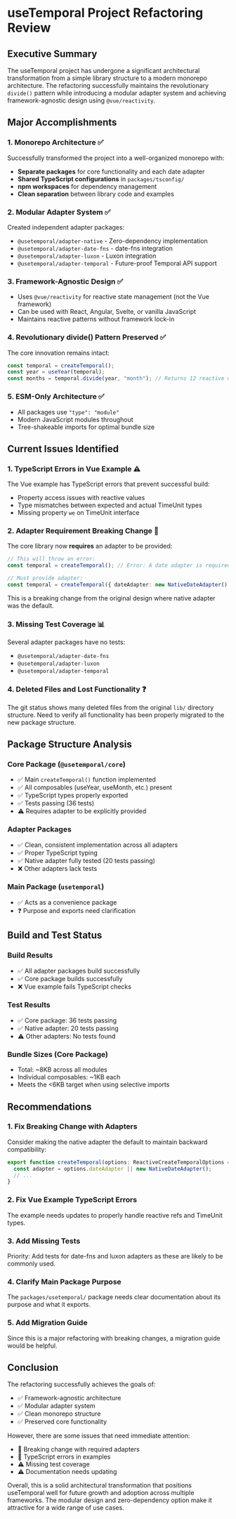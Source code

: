 # useTemporal Project Refactoring Review

## Executive Summary

The useTemporal project has undergone a significant architectural transformation from a simple library structure to a modern monorepo architecture. The refactoring successfully maintains the revolutionary `divide()` pattern while introducing a modular adapter system and achieving framework-agnostic design using `@vue/reactivity`.

## Major Accomplishments

### 1. Monorepo Architecture ✅
Successfully transformed the project into a well-organized monorepo with:
- **Separate packages** for core functionality and each date adapter
- **Shared TypeScript configurations** in `packages/tsconfig/`
- **npm workspaces** for dependency management
- **Clean separation** between library code and examples

### 2. Modular Adapter System ✅
Created independent adapter packages:
- `@usetemporal/adapter-native` - Zero-dependency implementation
- `@usetemporal/adapter-date-fns` - date-fns integration
- `@usetemporal/adapter-luxon` - Luxon integration
- `@usetemporal/adapter-temporal` - Future-proof Temporal API support

### 3. Framework-Agnostic Design ✅
- Uses `@vue/reactivity` for reactive state management (not the Vue framework)
- Can be used with React, Angular, Svelte, or vanilla JavaScript
- Maintains reactive patterns without framework lock-in

### 4. Revolutionary divide() Pattern Preserved ✅
The core innovation remains intact:
```typescript
const temporal = createTemporal();
const year = useYear(temporal);
const months = temporal.divide(year, "month"); // Returns 12 reactive month units
```

### 5. ESM-Only Architecture ✅
- All packages use `"type": "module"`
- Modern JavaScript modules throughout
- Tree-shakeable imports for optimal bundle size

## Current Issues Identified

### 1. TypeScript Errors in Vue Example ⚠️
The Vue example has TypeScript errors that prevent successful build:
- Property access issues with reactive values
- Type mismatches between expected and actual TimeUnit types
- Missing property `we` on TimeUnit interface

### 2. Adapter Requirement Breaking Change 🔴
The core library now **requires** an adapter to be provided:
```typescript
// This will throw an error:
const temporal = createTemporal(); // Error: A date adapter is required

// Must provide adapter:
const temporal = createTemporal({ dateAdapter: new NativeDateAdapter() });
```
This is a breaking change from the original design where native adapter was the default.

### 3. Missing Test Coverage 📊
Several adapter packages have no tests:
- `@usetemporal/adapter-date-fns`
- `@usetemporal/adapter-luxon`
- `@usetemporal/adapter-temporal`

### 4. Deleted Files and Lost Functionality ❓
The git status shows many deleted files from the original `lib/` directory structure. Need to verify all functionality has been properly migrated to the new package structure.

## Package Structure Analysis

### Core Package (`@usetemporal/core`)
- ✅ Main `createTemporal()` function implemented
- ✅ All composables (useYear, useMonth, etc.) present
- ✅ TypeScript types properly exported
- ✅ Tests passing (36 tests)
- ⚠️ Requires adapter to be explicitly provided

### Adapter Packages
- ✅ Clean, consistent implementation across all adapters
- ✅ Proper TypeScript typing
- ✅ Native adapter fully tested (20 tests passing)
- ❌ Other adapters lack tests

### Main Package (`usetemporal`)
- ✅ Acts as a convenience package
- ❓ Purpose and exports need clarification

## Build and Test Status

### Build Results
- ✅ All adapter packages build successfully
- ✅ Core package builds successfully
- ❌ Vue example fails TypeScript checks

### Test Results
- ✅ Core package: 36 tests passing
- ✅ Native adapter: 20 tests passing
- ⚠️ Other adapters: No tests found

### Bundle Sizes (Core Package)
- Total: ~8KB across all modules
- Individual composables: ~1KB each
- Meets the <6KB target when using selective imports

## Recommendations

### 1. Fix Breaking Change with Adapters
Consider making the native adapter the default to maintain backward compatibility:
```typescript
export function createTemporal(options: ReactiveCreateTemporalOptions = {}): TemporalCore {
  const adapter = options.dateAdapter || new NativeDateAdapter();
  // ...
}
```

### 2. Fix Vue Example TypeScript Errors
The example needs updates to properly handle reactive refs and TimeUnit types.

### 3. Add Missing Tests
Priority: Add tests for date-fns and luxon adapters as these are likely to be commonly used.

### 4. Clarify Main Package Purpose
The `packages/usetemporal/` package needs clear documentation about its purpose and what it exports.

### 5. Add Migration Guide
Since this is a major refactoring with breaking changes, a migration guide would be helpful.

## Conclusion

The refactoring successfully achieves the goals of:
- ✅ Framework-agnostic architecture
- ✅ Modular adapter system
- ✅ Clean monorepo structure
- ✅ Preserved core functionality

However, there are some issues that need immediate attention:
- 🔴 Breaking change with required adapters
- 🔴 TypeScript errors in examples
- ⚠️ Missing test coverage
- ⚠️ Documentation needs updating

Overall, this is a solid architectural transformation that positions useTemporal well for future growth and adoption across multiple frameworks. The modular design and zero-dependency option make it attractive for a wide range of use cases.